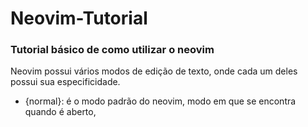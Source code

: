 # Neovim-Tutorial
### Tutorial básico de como utilizar o neovim

Neovim possui vários modos de edição de texto, onde cada um deles possui sua especificidade.

* {normal}: é o modo padrão do neovim, modo em que se encontra quando é aberto, 
